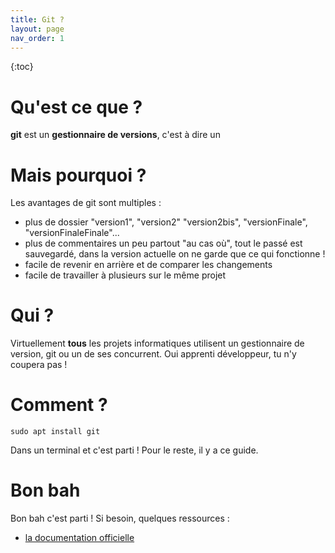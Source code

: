 ```yaml
---
title: Git ?
layout: page
nav_order: 1
---
```


{:toc}

# Qu'est ce que ?

**git** est un **gestionnaire de versions**, c'est à dire un 

# Mais pourquoi ?

Les avantages de git sont multiples :

- plus de dossier "version1", "version2" "version2bis", "versionFinale", "versionFinaleFinale"...
- plus de commentaires un peu partout "au cas où", tout le passé est sauvegardé, dans la version actuelle on ne garde que ce qui fonctionne !
- facile de revenir en arrière et de comparer les changements
- facile de travailler à plusieurs sur le même projet

# Qui ?

Virtuellement **tous** les projets informatiques utilisent un gestionnaire de version, git ou un de ses concurrent.
Oui apprenti développeur, tu n'y coupera pas !

# Comment ?

```shell
sudo apt install git
```

Dans un terminal et c'est parti ! Pour le reste, il y a ce guide.

# Bon bah

Bon bah c'est parti ! Si besoin, quelques ressources :

- [la documentation officielle](https://git-scm.com/)
